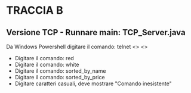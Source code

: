# TRACCIA B
## Versione TCP - Runnare main: TCP_Server.java
Da Windows Powershell digitare il comando: telnet <<ip>> <<porta>>
- Digitare il comando: red
- Digitare il comando: white
- Digitare il comando: sorted_by_name
- Digitare il comando: sorted_by_price
- Digitare caratteri casuali, deve mostrare "Comando inesistente"
